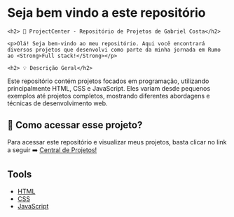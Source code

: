 <html>
<html lang="pt-br">
<head>
    <meta charset="UTF-8">
    <meta http-equiv="X-UA-Compatible" content="IE=edge">
    <meta name="viewport" content="width=device-width, initial-scale=1.0">    
</head>
<body>
    <h1>Seja bem vindo a este repositório</h1>

    <h2> 📕 ProjectCenter - Repositório de Projetos de Gabriel Costa</h2>

    <p>Olá! Seja bem-vindo ao meu repositório. Aqui você encontrará diversos projetos que desenvolvi como parte da minha jornada em Rumo ao <Strong>Full stack!</Strong></p>

    <h2> 💡 Descrição Geral</h2>

   <p>Este repositório contém projetos focados em programação, utilizando principalmente HTML, CSS e JavaScript. Eles variam desde pequenos exemplos até projetos completos, mostrando diferentes abordagens e técnicas de desenvolvimento web.</p>

   <h2> 📩 Como acessar esse projeto?</h2>
   <p>Para acessar este repositório e visualizar meus projetos, basta clicar no link a seguir ➡️ <a href="https://gabriel-costa-de-jesus.github.io/projetos-front_end/project-center/index.html"> Central de Projetos!</a></p>

   <h2>Tools</h2>

   <ul>
    <li><a href="https://developer.mozilla.org/en-US/docs/Web/HTML" target="_blank">HTML</a></li>
    <li><a href="https://developer.mozilla.org/en-US/docs/Web/CSS" target="_blank">CSS</a></li>
    <li><a href="https://developer.mozilla.org/en-US/docs/Web/JavaScript" target="_blank">JavaScript</a></li>
  </ul>
  
</body>
</html>
